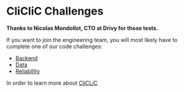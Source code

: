# CliCliC Challenges

**Thanks to Nicolas Mondollot, CTO at Drivy for those tests.**

If you want to join the engineering team, you will most likely
have to complete one of our code challenges:

- [Backend](https://github.com/cliclic/jobs/tree/master/backend)
- [Data](https://github.com/cliclic/jobs/tree/master/data)
- [Reliability](https://github.com/cliclic/jobs/tree/master/reliability)

In order to learn more about [CliCLiC](https://cliclic.tv/)